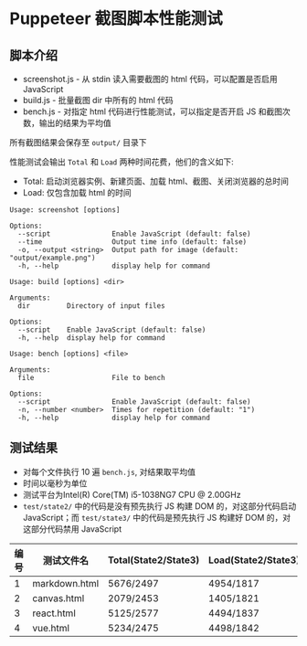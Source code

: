 # Puppeteer 截图脚本性能测试

## 脚本介绍

- screenshot.js - 从 stdin 读入需要截图的 html 代码，可以配置是否启用 JavaScript
- build.js - 批量截图 dir 中所有的 html 代码
- bench.js - 对指定 html 代码进行性能测试，可以指定是否开启 JS 和截图次数，输出的结果为平均值 

所有截图结果会保存至 `output/` 目录下

性能测试会输出 `Total` 和 `Load` 两种时间花费，他们的含义如下:

- Total: 启动浏览器实例、新建页面、加载 html、截图、关闭浏览器的总时间
- Load: 仅包含加载 html 的时间

```
Usage: screenshot [options]

Options:
  --script               Enable JavaScript (default: false)
  --time                 Output time info (default: false)
  -o, --output <string>  Output path for image (default: "output/example.png")
  -h, --help             display help for command
```

```
Usage: build [options] <dir>

Arguments:
  dir         Directory of input files

Options:
  --script    Enable JavaScript (default: false)
  -h, --help  display help for command
```

```
Usage: bench [options] <file>

Arguments:
  file                   File to bench

Options:
  --script               Enable JavaScript (default: false)
  -n, --number <number>  Times for repetition (default: "1")
  -h, --help             display help for command
```

## 测试结果

- 对每个文件执行 10 遍 `bench.js`, 对结果取平均值
- 时间以毫秒为单位
- 测试平台为Intel(R) Core(TM) i5-1038NG7 CPU @ 2.00GHz
- `test/state2/` 中的代码是没有预先执行 JS 构建 DOM 的，对这部分代码启动 JavaScript；而 `test/state3/` 中的代码是预先执行 JS 构建好 DOM 的，对这部分代码禁用 JavaScript

|编号|测试文件名        |Total(State2/State3)|Load(State2/State3)|
|----|------------------|--------------------|-------------------|
|1   |markdown.html     |5676/2497           |4954/1817          |
|2   |canvas.html       |2079/2453           |1405/1821          |
|3   |react.html        |5125/2577           |4494/1837          |
|4   |vue.html          |5234/2475           |4498/1842          |

